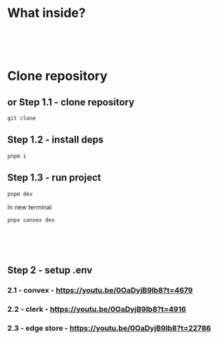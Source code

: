 # What inside? <br/> <sub>  </sub>


<br/>
<br/>
<br/>

# Clone repository

## or Step 1.1 - clone repository

```
git clone 
```

## Step 1.2 - install deps

```
pnpm i
```

## Step 1.3 - run project

```
pnpm dev
```

In new terminal

```
pnpx convex dev
```

<br/>
<br/>
<br/>

## Step 2 - setup .env

### 2.1 - convex - https://youtu.be/0OaDyjB9Ib8?t=4679

### 2.2 - clerk - https://youtu.be/0OaDyjB9Ib8?t=4916

### 2.3 - edge store - https://youtu.be/0OaDyjB9Ib8?t=22786

